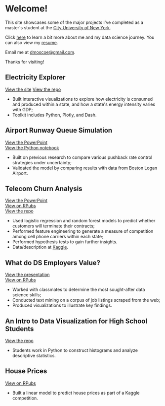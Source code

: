 # Welcome!

This site showcases some of the major projects I've completed as a master's student at the [City University of New York](http://catalog.sps.cuny.edu/preview_program.php?catoid=2&poid=607).  

Click [here](about.md) to learn a bit more about me and my data science journey. You can also view my [resume](resume.md).  

Email me at [dmoscoe@gmail.com](mailto:dmoscoe@gmail.com).  

Thanks for visiting!  

## Electricity Explorer
[View the site](http://eia-explorer.herokuapp.com/)
[View the repo](https://github.com/dmoscoe/DATA608)
* Built interactive visualizations to explore how electricity is consumed and produced within a state, and how a state's energy intensity varies with GDP;
* Toolkit includes Python, Plotly, and Dash.

## Airport Runway Queue Simulation
[View the PowerPoint](/rway_queue/rway_queue.pdf)  
[View the Python notebook](https://colab.research.google.com/drive/1J1Bc2NUEzNCdJPIEXXLr3qnXu0hDINyR?usp=sharing)  
* Built on previous research to compare various pushback rate control strategies under uncertainty;  
* Validated the model by comparing results with data from Boston Logan Airport.

## Telecom Churn Analysis
[View the PowerPoint](/churn/churn.pdf)  
[View on RPubs](https://rpubs.com/dmoscoe/768184)  
[View the repo](https://github.com/dmoscoe/dmoscoe.github.io/tree/main/churn)  
* Used logistic regression and random forest models to predict whether customers will terminate their contracts;  
* Performed feature engineering to generate a measure of competition among cell phone carriers within each state;  
* Performed hypothesis tests to gain further insights.  
* Data/description at [Kaggle](https://www.kaggle.com/c/customer-churn-prediction-2020/overview).

## What do DS Employers Value?
[View the presentation](https://docs.google.com/presentation/d/1QfWp9QIb1Mz9CEossPfFmhqX5NhzRhZTZERtq0bk6No/edit?usp=sharing)  
[View on RPubs](https://rpubs.com/zachsfr/747776)  
* Worked with classmates to determine the most sought-after data science skills;  
* Conducted text mining on a corpus of job listings scraped from the web;  
* Produced visualizations to illustrate key findings.

## An Intro to Data Visualization for High School Students
[View the repo](https://github.com/dmoscoe/HCIS)  
* Students work in Python to construct histograms and analyze descriptive statistics.

## House Prices
[View on RPubs](https://rpubs.com/dmoscoe/794616)
* Built a linear model to predict house prices as part of a Kaggle competition.  